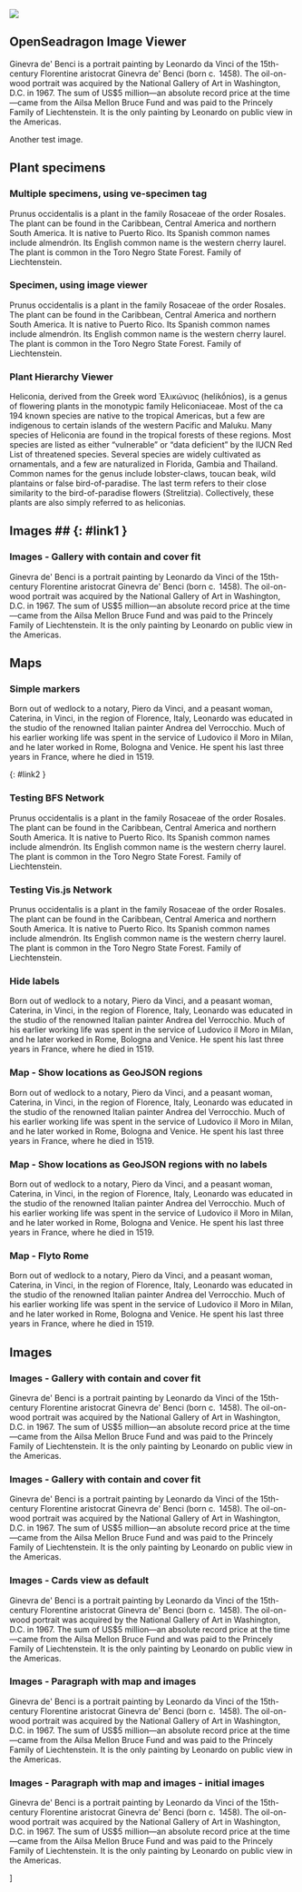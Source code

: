 <a href="https://visual-essays.app/sample"><img src="images/ve-button.png"/></a>

<param ve-config
       title="Sample Essay"
       banner="/images/da_vinci_banner.jpg"
       layout="vtl"
       author="Ron">

<param ve-component 
       name="network"
       src="/components/Network.vue"
       selectors="tag:network"
       icon="fa-chart-network"
       label="Networks"
       dependencies="https://d3js.org/d3.v4.min.js">

<!-- 
<param ve-component
       name="bfsNetwork"
       src="/components/BFSNetwork.vue"
       selectors="tag:bfsnetwork"
       icon="fa-chart-network"
       label="BFS Network"
       dependencies="https://cdnjs.cloudflare.com/ajax/libs/cytoscape/3.15.1/cytoscape.min.js|https://cdnjs.cloudflare.com/ajax/libs/popper.js/2.4.4/cjs/popper-lite.min.jss|https://cdnjs.cloudflare.com/ajax/libs/cytoscape-popper/1.0.5/cytoscape-popper.js|https://cdnjs.cloudflare.com/ajax/libs/tippy.js/6.2.5/tippy.min.js">
-->

<param ve-component 
       name="starter"
       src="/components/StarterComponent.vue"
       selectors="tag:starter"
       icon="fa-brackets-curly"
       label="Starter component"
       dependencies="">
<!--
<param ve-component 
       name="people"
       src="components/EntityViewer.vue"
       selectors="category:person"
       icon="fa-user"
       label="People">
-->

<param ve-component 
       name="plant-specimen"
       src="components/PlantSpecimenViewer.vue"
       selectors="tag:plant-specimen"
       icon="fa-seedling"
       label="Plant Specimens">

<param ve-component 
       name="plant-hierarchy"
       src="/components/PlantHierarchy.vue"
       selectors="tag:plant-hierarchy"
       icon="fa-sitemap"
       label="Plant Hierarchy"
       dependencies="//unpkg.com/force-graph">

<param ve-component 
       name="heliconia-network"
       src="/components/HeliconiaNetwork.vue"
       selectors="tag:heliconia-network"
       icon="fa-sitemap"
       label="Heliconia network"
       dependencies="//unpkg.com/force-graph">

<param ve-component 
       name="storiiies"
       src="/components/StoriiiesViewer.vue"
       selectors="tag:storiiies"
       icon="fa-book"
       label="Storiiies Viewer"
       dependencies="https://cdnjs.cloudflare.com/ajax/libs/openseadragon/2.4.2/openseadragon.min.js|https://storiiies.cogapp.com/assets/demos/viewer/js/shortcode.js">

<param ve-entity title="Ginevra de' Benci" eid="Q1267893">
<param ve-entity title="Milan, Italy" eid="Q490">
<param ve-entity title="Bologna, Italy" eid="Q1891">
<param ve-entity title="Rome, Italy" eid="Q220">
<param ve-entity title="Venice, Italy" eid="Venice">
<param ve-entity title="Vinci, Tuscany, Italy" eid="Q82884">
<param ve-entity title="Leonardo da Vinci" eid="Q762">

## OpenSeadragon Image Viewer

Ginevra de' Benci is a portrait painting by Leonardo da Vinci of the 15th-century Florentine aristocrat Ginevra de' Benci (born c.  1458). The oil-on-wood portrait was acquired by the National Gallery of Art in Washington, D.C. in 1967. The sum of US$5 million—an absolute record price at the time—came from the Ailsa Mellon Bruce Fund and was paid to the Princely Family of Liechtenstein. It is the only painting by Leonardo on public view in the Americas.
<param ve-starter attr1="value1">
<param ve-storiiies id="a71cm">
<param ve-open-seadragon
       fit="cover"
       title="British Isles"
       url="http://free.iiifhosting.com/iiif/4be425f64bc8f22f5ba88d8d536f28c5de4e4d919e6b2861daeef807b52ecce0">

Another test image.  
<param ve-open-seadragon
       fit="cover"
       title="Self-Portrait Dedicated to Paul Gauguin"
       url="https://ids.lib.harvard.edu/ids/iiif/47174896">

## Plant specimens

### Multiple specimens, using ve-specimen tag

Prunus occidentalis is a plant in the family Rosaceae of the order Rosales. The plant can be found in the Caribbean, Central America and northern South America. It is native to Puerto Rico. Its Spanish common names include almendrón. Its English common name is the western cherry laurel. The plant is common in the Toro Negro State Forest. Family of Liechtenstein. 
<param ve-starter attr1="value1">
<param ve-plant-specimen primary eid="Q12844029" max="1" reverse="true">
<param ve-plant-specimen eid="Q165321" max="1">
<param ve-plant-specimen eid="Q5486220" max="1">
<param ve-heliconia-network>


### Specimen, using image viewer

Prunus occidentalis is a plant in the family Rosaceae of the order Rosales. The plant can be found in the Caribbean, Central America and northern South America. It is native to Puerto Rico. Its Spanish common names include almendrón. Its English common name is the western cherry laurel. The plant is common in the Toro Negro State Forest. Family of Liechtenstein. 
<param ve-image
       title="Holotype of Prunus serrulata Lindley f. shibayama E. H. Wilson [family ROSACEAE]"
       fit="cover"
       url="https://plants.jstor.org/fsi/img/size3/alukaplant/a/phase_01/a0000/a00032200.jpg"
       thumbnail="https://plants.jstor.org/fsi/img/size1/alukaplant/a/phase_01/a0000/a00032200.jpg"
       hires="https://plants.jstor.org/seqapp/adore-djatoka/resolver?url_ver=Z39.88-2004&svc_id=info:lanl-repo/svc/getRegion&svc_val_fmt=info:ofi/fmt:kev:mtx:jpeg2000&svc.format=image/jpeg&rft_id=/jp2/fpx/16/gpi-a-typspe-01-42/a0000/a00032200.jp2">

### Plant Hierarchy Viewer

Heliconia, derived from the Greek word Ἑλικώνιος (helikṓnios), is a genus of flowering plants in the monotypic family Heliconiaceae. Most of the ca 194 known species are native to the tropical Americas, but a few are indigenous to certain islands of the western Pacific and Maluku. Many species of Heliconia are found in the tropical forests of these regions. Most species are listed as either “vulnerable” or “data deficient” by the IUCN Red List of threatened species. Several species are widely cultivated as ornamentals, and a few are naturalized in Florida, Gambia and Thailand. Common names for the genus include lobster-claws, toucan beak, wild plantains or false bird-of-paradise. The last term refers to their close similarity to the bird-of-paradise flowers (Strelitzia). Collectively, these plants are also simply referred to as heliconias.
<param ve-plant-hierarchy primary eid="Q624242">
<param ve-network>

## Images ## {: #link1 }

### Images - Gallery with contain and cover fit

Ginevra de' Benci is a portrait painting by Leonardo da Vinci of the 15th-century Florentine aristocrat Ginevra de' Benci (born c.  1458). The oil-on-wood portrait was acquired by the National Gallery of Art in Washington, D.C. in 1967. The sum of US$5 million—an absolute record price at the time—came from the Ailsa Mellon Bruce Fund and was paid to the Princely Family of Liechtenstein. It is the only painting by Leonardo on public view in the Americas.
<param ve-image
       fit="cover"
       title="Ginevra de' Benci (cover)"
       url="https://upload.wikimedia.org/wikipedia/commons/thumb/1/18/Leonardo_da_Vinci_-_Ginevra_de%27_Benci_-_Google_Art_ProjectFXD.jpg/985px-Leonardo_da_Vinci_-_Ginevra_de%27_Benci_-_Google_Art_ProjectFXD.jpg"
       thumbnail="https://commons.wikimedia.org/w/thumb.php?f=Leonardo_da_Vinci_-_Ginevra_de%27_Benci_-_Google_Art_ProjectFXD.jpg&w=140"
       hires="https://upload.wikimedia.org/wikipedia/commons/1/18/Leonardo_da_Vinci_-_Ginevra_de%27_Benci_-_Google_Art_ProjectFXD.jpg">
<param ve-image
       title="Holotype of Prunus serrulata Lindley f. shibayama E. H. Wilson [family ROSACEAE]"
       fit="cover"
       url="https://plants.jstor.org/fsi/img/size3/alukaplant/a/phase_01/a0000/a00032200.jpg"
       thumbnail="https://plants.jstor.org/fsi/img/size1/alukaplant/a/phase_01/a0000/a00032200.jpg"
       hires="https://plants.jstor.org/seqapp/adore-djatoka/resolver?url_ver=Z39.88-2004&svc_id=info:lanl-repo/svc/getRegion&svc_val_fmt=info:ofi/fmt:kev:mtx:jpeg2000&svc.format=image/jpeg&rft_id=/jp2/fpx/16/gpi-a-typspe-01-42/a0000/a00032200.jp2">

## Maps

### Simple markers

Born out of wedlock to a notary, Piero da Vinci, and a peasant woman, Caterina, in Vinci, in the region of Florence, Italy, Leonardo was educated in the studio of the renowned Italian painter Andrea del Verrocchio. Much of his earlier working life was spent in the service of Ludovico il Moro in Milan, and he later worked in Rome, Bologna and Venice. He spent his last three years in France, where he died in 1519.
<param ve-map basemap="Esri_WorldPhysical" center="Q82884" zoom="7">
{: #link2 }

### Testing BFS Network

Prunus occidentalis is a plant in the family Rosaceae of the order Rosales. The plant can be found in the Caribbean, Central America and northern South America. It is native to Puerto Rico. Its Spanish common names include almendrón. Its English common name is the western cherry laurel. The plant is common in the Toro Negro State Forest. Family of Liechtenstein. 

### Testing Vis.js Network

Prunus occidentalis is a plant in the family Rosaceae of the order Rosales. The plant can be found in the Caribbean, Central America and northern South America. It is native to Puerto Rico. Its Spanish common names include almendrón. Its English common name is the western cherry laurel. The plant is common in the Toro Negro State Forest. Family of Liechtenstein. 
<param ve-visNetwork layout="hierarchy">

### Hide labels

Born out of wedlock to a notary, Piero da Vinci, and a peasant woman, Caterina, in Vinci, in the region of Florence, Italy, Leonardo was educated in the studio of the renowned Italian painter Andrea del Verrocchio. Much of his earlier working life was spent in the service of Ludovico il Moro in Milan, and he later worked in Rome, Bologna and Venice. He spent his last three years in France, where he died in 1519.
<param ve-map center="Q82884" zoom="7" hide-labels>

### Map - Show locations as GeoJSON regions

Born out of wedlock to a notary, Piero da Vinci, and a peasant woman, Caterina, in Vinci, in the region of Florence, Italy, Leonardo was educated in the studio of the renowned Italian painter Andrea del Verrocchio. Much of his earlier working life was spent in the service of Ludovico il Moro in Milan, and he later worked in Rome, Bologna and Venice. He spent his last three years in France, where he died in 1519.
<param ve-map center="Q82884" zoom="7" prefer-geojson>
<param ve-map-layer geojson active url="https://data.whosonfirst.org/101/752/643/101752643.geojson" aliases="florence">
<param ve-map-layer geojson active url="geojson/test.json">

### Map - Show locations as GeoJSON regions with no labels

Born out of wedlock to a notary, Piero da Vinci, and a peasant woman, Caterina, in Vinci, in the region of Florence, Italy, Leonardo was educated in the studio of the renowned Italian painter Andrea del Verrocchio. Much of his earlier working life was spent in the service of Ludovico il Moro in Milan, and he later worked in Rome, Bologna and Venice. He spent his last three years in France, where he died in 1519.
<param ve-map center="Q82884" zoom="7" prefer-geojson hide-labels>
<param ve-map-layer geojson active url="https://data.whosonfirst.org/101/752/643/101752643.geojson" aliases="florence">
<param ve-map-layer geojson active url="geojson/test.json" title="Test">
<param ve-network>

### Map - Flyto Rome

Born out of wedlock to a notary, Piero da Vinci, and a peasant woman, Caterina, in Vinci, in the region of Florence, Italy, Leonardo was educated in the studio of the renowned Italian painter Andrea del Verrocchio. Much of his earlier working life was spent in the service of Ludovico il Moro in Milan, and he later worked in Rome, Bologna and Venice. He spent his last three years in France, where he died in 1519.
<param ve-map center="Q220" zoom="11" prefer-geojson>

## Images

### Images - Gallery with contain and cover fit

Ginevra de' Benci is a portrait painting by Leonardo da Vinci of the 15th-century Florentine aristocrat Ginevra de' Benci (born c.  1458). The oil-on-wood portrait was acquired by the National Gallery of Art in Washington, D.C. in 1967. The sum of US$5 million—an absolute record price at the time—came from the Ailsa Mellon Bruce Fund and was paid to the Princely Family of Liechtenstein. It is the only painting by Leonardo on public view in the Americas.
<param ve-image 
       fit="cover"
       title="Ginevra de' Benci (cover)"
       url="https://upload.wikimedia.org/wikipedia/commons/thumb/1/18/Leonardo_da_Vinci_-_Ginevra_de%27_Benci_-_Google_Art_ProjectFXD.jpg/985px-Leonardo_da_Vinci_-_Ginevra_de%27_Benci_-_Google_Art_ProjectFXD.jpg"
       thumbnail="https://commons.wikimedia.org/w/thumb.php?f=Leonardo_da_Vinci_-_Ginevra_de%27_Benci_-_Google_Art_ProjectFXD.jpg&w=140"
       hires="https://upload.wikimedia.org/wikipedia/commons/1/18/Leonardo_da_Vinci_-_Ginevra_de%27_Benci_-_Google_Art_ProjectFXD.jpg">


### Images - Gallery with contain and cover fit

Ginevra de' Benci is a portrait painting by Leonardo da Vinci of the 15th-century Florentine aristocrat Ginevra de' Benci (born c.  1458). The oil-on-wood portrait was acquired by the National Gallery of Art in Washington, D.C. in 1967. The sum of US$5 million—an absolute record price at the time—came from the Ailsa Mellon Bruce Fund and was paid to the Princely Family of Liechtenstein. It is the only painting by Leonardo on public view in the Americas.
<param ve-image 
       fit="cover"
       title="Ginevra de' Benci (cover)"
       url="https://upload.wikimedia.org/wikipedia/commons/thumb/1/18/Leonardo_da_Vinci_-_Ginevra_de%27_Benci_-_Google_Art_ProjectFXD.jpg/985px-Leonardo_da_Vinci_-_Ginevra_de%27_Benci_-_Google_Art_ProjectFXD.jpg"
       thumbnail="https://commons.wikimedia.org/w/thumb.php?f=Leonardo_da_Vinci_-_Ginevra_de%27_Benci_-_Google_Art_ProjectFXD.jpg&w=140"
       hires="https://upload.wikimedia.org/wikipedia/commons/1/18/Leonardo_da_Vinci_-_Ginevra_de%27_Benci_-_Google_Art_ProjectFXD.jpg">
<param ve-image 
       fit="contain"
       title="Ginevra de' Benci (contain)"
       url="https://upload.wikimedia.org/wikipedia/commons/thumb/1/18/Leonardo_da_Vinci_-_Ginevra_de%27_Benci_-_Google_Art_ProjectFXD.jpg/985px-Leonardo_da_Vinci_-_Ginevra_de%27_Benci_-_Google_Art_ProjectFXD.jpg"
       thumbnail="https://commons.wikimedia.org/w/thumb.php?f=Leonardo_da_Vinci_-_Ginevra_de%27_Benci_-_Google_Art_ProjectFXD.jpg&w=140"
       hires="https://upload.wikimedia.org/wikipedia/commons/1/18/Leonardo_da_Vinci_-_Ginevra_de%27_Benci_-_Google_Art_ProjectFXD.jpg">

### Images - Cards view as default

Ginevra de' Benci is a portrait painting by Leonardo da Vinci of the 15th-century Florentine aristocrat Ginevra de' Benci (born c.  1458). The oil-on-wood portrait was acquired by the National Gallery of Art in Washington, D.C. in 1967. The sum of US$5 million—an absolute record price at the time—came from the Ailsa Mellon Bruce Fund and was paid to the Princely Family of Liechtenstein. It is the only painting by Leonardo on public view in the Americas.
<param ve-primary="image" mode="cards">
<param ve-image 
       fit="contain"
       title="Ginevra de' Benci (contain)"
       url="https://upload.wikimedia.org/wikipedia/commons/thumb/1/18/Leonardo_da_Vinci_-_Ginevra_de%27_Benci_-_Google_Art_ProjectFXD.jpg/985px-Leonardo_da_Vinci_-_Ginevra_de%27_Benci_-_Google_Art_ProjectFXD.jpg"
       thumbnail="https://commons.wikimedia.org/w/thumb.php?f=Leonardo_da_Vinci_-_Ginevra_de%27_Benci_-_Google_Art_ProjectFXD.jpg&w=140"
       hires="https://upload.wikimedia.org/wikipedia/commons/1/18/Leonardo_da_Vinci_-_Ginevra_de%27_Benci_-_Google_Art_ProjectFXD.jpg">
<param ve-image 
       fit="cover"
       title="Ginevra de' Benci (cover)"
       url="https://upload.wikimedia.org/wikipedia/commons/thumb/1/18/Leonardo_da_Vinci_-_Ginevra_de%27_Benci_-_Google_Art_ProjectFXD.jpg/985px-Leonardo_da_Vinci_-_Ginevra_de%27_Benci_-_Google_Art_ProjectFXD.jpg"
       thumbnail="https://commons.wikimedia.org/w/thumb.php?f=Leonardo_da_Vinci_-_Ginevra_de%27_Benci_-_Google_Art_ProjectFXD.jpg&w=140"
       hires="https://upload.wikimedia.org/wikipedia/commons/1/18/Leonardo_da_Vinci_-_Ginevra_de%27_Benci_-_Google_Art_ProjectFXD.jpg">

### Images - Paragraph with map and images

Ginevra de' Benci is a portrait painting by Leonardo da Vinci of the 15th-century Florentine aristocrat Ginevra de' Benci (born c.  1458). The oil-on-wood portrait was acquired by the National Gallery of Art in Washington, D.C. in 1967. The sum of US$5 million—an absolute record price at the time—came from the Ailsa Mellon Bruce Fund and was paid to the Princely Family of Liechtenstein. It is the only painting by Leonardo on public view in the Americas.
<param ve-map center="Q220" zoom="11" prefer-geojson>
<param ve-image 
       fit="contain"
       title="Ginevra de' Benci (contain)"
       url="https://upload.wikimedia.org/wikipedia/commons/thumb/1/18/Leonardo_da_Vinci_-_Ginevra_de%27_Benci_-_Google_Art_ProjectFXD.jpg/985px-Leonardo_da_Vinci_-_Ginevra_de%27_Benci_-_Google_Art_ProjectFXD.jpg"
       thumbnail="https://commons.wikimedia.org/w/thumb.php?f=Leonardo_da_Vinci_-_Ginevra_de%27_Benci_-_Google_Art_ProjectFXD.jpg&w=140"
       hires="https://upload.wikimedia.org/wikipedia/commons/1/18/Leonardo_da_Vinci_-_Ginevra_de%27_Benci_-_Google_Art_ProjectFXD.jpg">

### Images - Paragraph with map and images - initial images

Ginevra de' Benci is a portrait painting by Leonardo da Vinci of the 15th-century Florentine aristocrat Ginevra de' Benci (born c.  1458). The oil-on-wood portrait was acquired by the National Gallery of Art in Washington, D.C. in 1967. The sum of US$5 million—an absolute record price at the time—came from the Ailsa Mellon Bruce Fund and was paid to the Princely Family of Liechtenstein. It is the only painting by Leonardo on public view in the Americas.
<param ve-primary="image">
<param ve-map center="Q220" zoom="11" prefer-geojson>
<param ve-image 
       fit="contain"
       title="Ginevra de' Benci (contain)"
       url="https://upload.wikimedia.org/wikipedia/commons/thumb/1/18/Leonardo_da_Vinci_-_Ginevra_de%27_Benci_-_Google_Art_ProjectFXD.jpg/985px-Leonardo_da_Vinci_-_Ginevra_de%27_Benci_-_Google_Art_ProjectFXD.jpg"
       thumbnail="https://commons.wikimedia.org/w/thumb.php?f=Leonardo_da_Vinci_-_Ginevra_de%27_Benci_-_Google_Art_ProjectFXD.jpg&w=140"
       hires="https://upload.wikimedia.org/wikipedia/commons/1/18/Leonardo_da_Vinci_-_Ginevra_de%27_Benci_-_Google_Art_ProjectFXD.jpg">]
